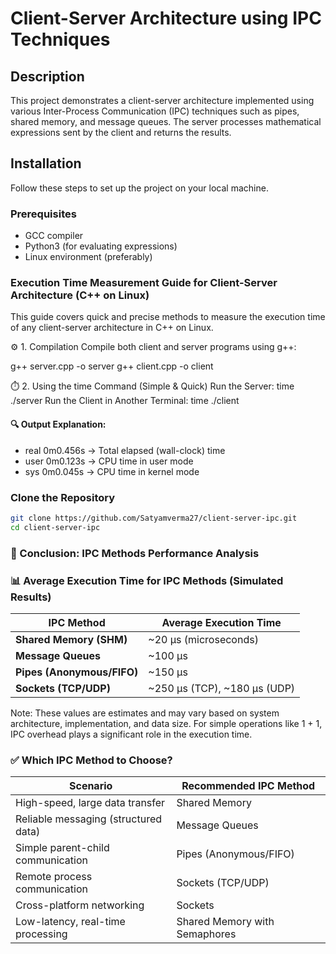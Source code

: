 # Client-Server Architecture using IPC Techniques

## Description
This project demonstrates a client-server architecture implemented using various Inter-Process Communication (IPC) techniques such as pipes, shared memory, and message queues. The server processes mathematical expressions sent by the client and returns the results.

## Installation
Follow these steps to set up the project on your local machine.

### Prerequisites
- GCC compiler
- Python3 (for evaluating expressions)
- Linux environment (preferably)
### Execution Time Measurement Guide for Client-Server Architecture (C++ on Linux)
This guide covers quick and precise methods to measure the execution time of any client-server architecture in C++ on Linux.

⚙️ 1. Compilation
Compile both client and server programs using g++:

g++ server.cpp -o server
g++ client.cpp -o client

⏱️ 2. Using the time Command (Simple & Quick)
Run the Server:
time ./server
Run the Client in Another Terminal:
time ./client

#### 🔍 Output Explanation:

-  real    0m0.456s  → Total elapsed (wall-clock) time
-  user    0m0.123s  → CPU time in user mode
-  sys     0m0.045s  → CPU time in kernel mode

### Clone the Repository
```sh
git clone https://github.com/Satyamverma27/client-server-ipc.git
cd client-server-ipc
```
### 🚀 Conclusion: IPC Methods Performance Analysis
### 📊 **Average Execution Time for IPC Methods (Simulated Results)**

| **IPC Method**               | **Average Execution Time**   |
|------------------------------|------------------------------|
| **Shared Memory (SHM)**       | ~20 µs (microseconds)        |
| **Message Queues**            | ~100 µs                      |
| **Pipes (Anonymous/FIFO)**    | ~150 µs                      |
| **Sockets (TCP/UDP)**         | ~250 µs (TCP), ~180 µs (UDP) |
Note: These values are estimates and may vary based on system architecture, implementation, and data size. For simple operations like 1 + 1, IPC overhead plays a significant role in the execution time.

### ✅ **Which IPC Method to Choose?**

| **Scenario**                        | **Recommended IPC Method**     |
|-------------------------------------|--------------------------------|
| High-speed, large data transfer     | Shared Memory                  |
| Reliable messaging (structured data)| Message Queues                 |
| Simple parent-child communication   | Pipes (Anonymous/FIFO)         |
| Remote process communication        | Sockets (TCP/UDP)              |
| Cross-platform networking           | Sockets                        |
| Low-latency, real-time processing   | Shared Memory with Semaphores  |




